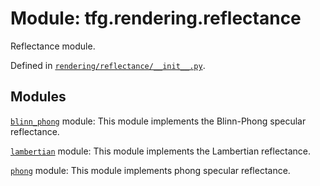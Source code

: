 <div itemscope itemtype="http://developers.google.com/ReferenceObject">
<meta itemprop="name" content="tfg.rendering.reflectance" />
<meta itemprop="path" content="Stable" />
</div>

# Module: tfg.rendering.reflectance

Reflectance module.



Defined in [`rendering/reflectance/__init__.py`](https://github.com/tensorflow/graphics/blob/master/tensorflow_graphics/rendering/reflectance/__init__.py).

<!-- Placeholder for "Used in" -->


## Modules

[`blinn_phong`](../../tfg/rendering/reflectance/blinn_phong.md) module: This module implements the Blinn-Phong specular reflectance.

[`lambertian`](../../tfg/rendering/reflectance/lambertian.md) module: This module implements the Lambertian reflectance.

[`phong`](../../tfg/rendering/reflectance/phong.md) module: This module implements phong specular reflectance.

